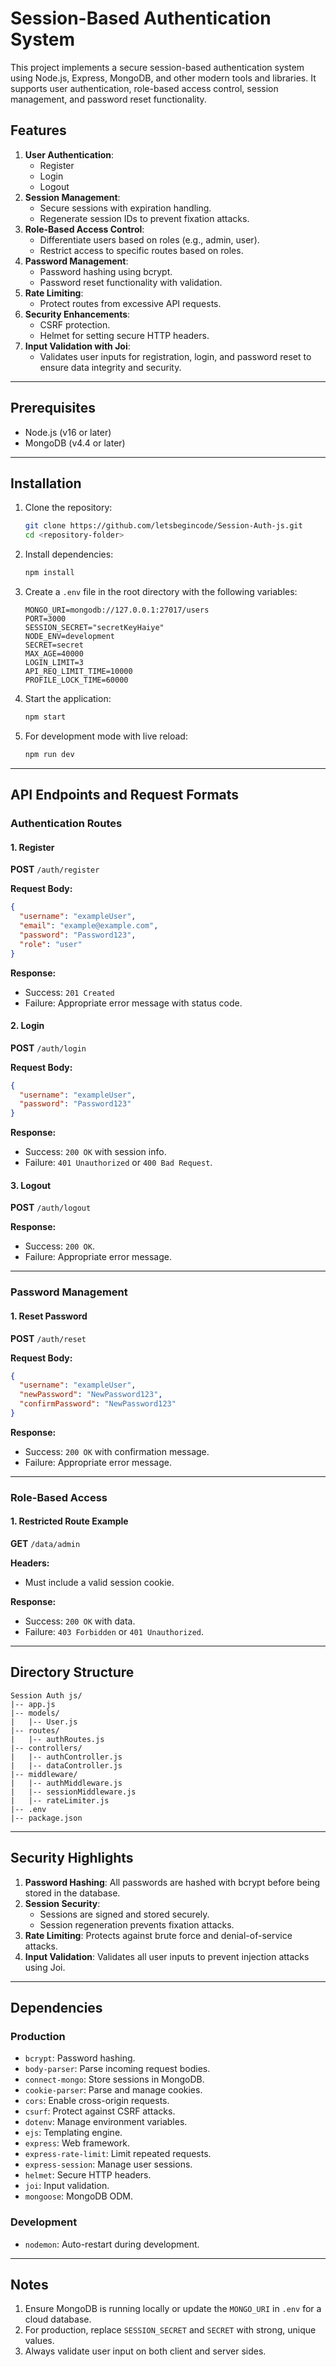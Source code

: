 # Session-Based Authentication System

This project implements a secure session-based authentication system using Node.js, Express, MongoDB, and other modern tools and libraries. It supports user authentication, role-based access control, session management, and password reset functionality.

## Features

1. **User Authentication**:
   - Register
   - Login
   - Logout
2. **Session Management**:
   - Secure sessions with expiration handling.
   - Regenerate session IDs to prevent fixation attacks.
3. **Role-Based Access Control**:
   - Differentiate users based on roles (e.g., admin, user).
   - Restrict access to specific routes based on roles.
4. **Password Management**:
   - Password hashing using bcrypt.
   - Password reset functionality with validation.
5. **Rate Limiting**:
   - Protect routes from excessive API requests.
6. **Security Enhancements**:
   - CSRF protection.
   - Helmet for setting secure HTTP headers.
7. **Input Validation with Joi**:
   - Validates user inputs for registration, login, and password reset to ensure data integrity and security.

---

## Prerequisites

- Node.js (v16 or later)
- MongoDB (v4.4 or later)

---

## Installation

1. Clone the repository:
   ```bash
   git clone https://github.com/letsbegincode/Session-Auth-js.git
   cd <repository-folder>
   ```

2. Install dependencies:
   ```bash
   npm install
   ```

3. Create a `.env` file in the root directory with the following variables:
   ```env
   MONGO_URI=mongodb://127.0.0.1:27017/users
   PORT=3000
   SESSION_SECRET="secretKeyHaiye"
   NODE_ENV=development
   SECRET=secret
   MAX_AGE=40000
   LOGIN_LIMIT=3
   API_REQ_LIMIT_TIME=10000
   PROFILE_LOCK_TIME=60000
   ```

4. Start the application:
   ```bash
   npm start
   ```

5. For development mode with live reload:
   ```bash
   npm run dev
   ```

---

## API Endpoints and Request Formats

### **Authentication Routes**

#### 1. **Register**
**POST** `/auth/register`

**Request Body:**
```json
{
  "username": "exampleUser",
  "email": "example@example.com",
  "password": "Password123",
  "role": "user"
}
```

**Response:**
- Success: `201 Created`
- Failure: Appropriate error message with status code.

#### 2. **Login**
**POST** `/auth/login`

**Request Body:**
```json
{
  "username": "exampleUser",
  "password": "Password123"
}
```

**Response:**
- Success: `200 OK` with session info.
- Failure: `401 Unauthorized` or `400 Bad Request`.

#### 3. **Logout**
**POST** `/auth/logout`

**Response:**
- Success: `200 OK`.
- Failure: Appropriate error message.

---

### **Password Management**

#### 1. **Reset Password**
**POST** `/auth/reset`

**Request Body:**
```json
{
  "username": "exampleUser",
  "newPassword": "NewPassword123",
  "confirmPassword": "NewPassword123"
}
```

**Response:**
- Success: `200 OK` with confirmation message.
- Failure: Appropriate error message.

---

### **Role-Based Access**

#### 1. **Restricted Route Example**
**GET** `/data/admin`

**Headers:**
- Must include a valid session cookie.

**Response:**
- Success: `200 OK` with data.
- Failure: `403 Forbidden` or `401 Unauthorized`.

---

## Directory Structure

```plaintext
Session Auth js/
|-- app.js
|-- models/
|   |-- User.js
|-- routes/
|   |-- authRoutes.js
|-- controllers/
|   |-- authController.js
|   |-- dataController.js
|-- middleware/
|   |-- authMiddleware.js
|   |-- sessionMiddleware.js
|   |-- rateLimiter.js
|-- .env
|-- package.json
```

---

## Security Highlights

1. **Password Hashing**: All passwords are hashed with bcrypt before being stored in the database.
2. **Session Security**:
   - Sessions are signed and stored securely.
   - Session regeneration prevents fixation attacks.
3. **Rate Limiting**: Protects against brute force and denial-of-service attacks.
4. **Input Validation**: Validates all user inputs to prevent injection attacks using Joi.

---

## Dependencies

### Production
- `bcrypt`: Password hashing.
- `body-parser`: Parse incoming request bodies.
- `connect-mongo`: Store sessions in MongoDB.
- `cookie-parser`: Parse and manage cookies.
- `cors`: Enable cross-origin requests.
- `csurf`: Protect against CSRF attacks.
- `dotenv`: Manage environment variables.
- `ejs`: Templating engine.
- `express`: Web framework.
- `express-rate-limit`: Limit repeated requests.
- `express-session`: Manage user sessions.
- `helmet`: Secure HTTP headers.
- `joi`: Input validation.
- `mongoose`: MongoDB ODM.

### Development
- `nodemon`: Auto-restart during development.

---

## Notes

1. Ensure MongoDB is running locally or update the `MONGO_URI` in `.env` for a cloud database.
2. For production, replace `SESSION_SECRET` and `SECRET` with strong, unique values.
3. Always validate user input on both client and server sides.

